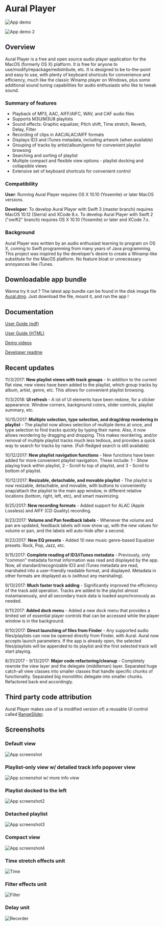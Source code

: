 # Aural Player

![App demo](/Documentation/Demos/ShortGeneralDemo6.gif?raw=true "App demo")

![App demo 2](/Documentation/Demos/ShortGeneralDemo5.gif?raw=true "App demo 2")

## Overview

Aural Player is a free and open source audio player application for the MacOS (formerly OS X) platform. It is free for anyone to use/modify/repackage/redistribute, etc. It is designed to be to-the-point and easy to use, with plenty of keyboard shortcuts for convenience and efficiency, much like the classic Winamp player on Windows, plus some additional sound tuning capabilities for audio enthusiasts who like to tweak sound.

### Summary of features

- Playback of MP3, AAC, AIFF/AIFC, WAV, and CAF audio files
- Supports M3U/M3U8 playlists
- Sound effects: Graphic equalizer, Pitch shift, Time stretch, Reverb, Delay, Filter
- Recording of clips in AAC/ALAC/AIFF formats
- Displays ID3 and iTunes metadata, including artwork (when available)
- Grouping of tracks by artist/album/genre for convenient playlist browsing
- Searching and sorting of playlist
- Multiple compact and flexible view options - playlist docking and collapsible views
- Extensive set of keyboard shortcuts for convenient control

### Compatibility

**User**: Running Aural Player requires OS X 10.10 (Yosemite) or later MacOS versions.

**Developer**: To develop Aural Player with Swift 3 (master branch) requires MacOS 10.12 (Sierra) and XCode 8.x. To develop Aural Player with Swift 2 ("swift2" branch) requires OS X 10.10 (Yosemite) or later and XCode 7.x.

### Background

Aural Player was written by an audio enthusiast learning to program on OS X, coming to Swift programming from many years of Java programming. This project was inspired by the developer’s desire to create a Winamp-like substitute for the MacOS platform. No feature bloat or unnecessary annoyances like iTunes.

## Downloadable app bundle

Wanna try it out ? The latest app bundle can be found in the disk image file [Aural.dmg](https://github.com/maculateConception/aural-player/blob/master/Aural.dmg?raw=true). Just download the file, mount it, and run the app !

## Documentation

[User Guide (pdf)](https://github.com/maculateConception/aural-player/blob/master/Documentation/UserGuide.pdf?raw=true)

[User Guide (HTML)](https://rawgit.com/maculateConception/aural-player/master/Documentation/UserGuide.html)

[Demo videos](/Documentation/Demos)

[Developer readme](https://github.com/maculateConception/aural-player/blob/master/Documentation/Developer-readme.rtf?raw=true) 

## Recent updates

11/3/2017: **New playlist views with track groups** - In addition to the current flat view, new views have been added to the playlist, which group tracks by album, artist, genre, etc. This allows for convenient playlist browsing.

11/3/2018: **UI refresh** - A lot of UI elements have been redone, for a slicker appearance. Window corners, background colors, slider controls, playlist summary, etc.

10/15/2017: **Multiple selection, type selection, and drag/drop reordering in playlist** - The playlist now allows selection of multiple items at once, and type selection to find tracks quickly by typing their name. Also, it now allows reordering by dragging and dropping. This makes reordering, and/or removal of multiple playlist tracks much less tedious, and provides a quick way to search for tracks by name. (Full-fledged search is still available)

10/12/2017: **New playlist navigation functions** - New functions have been added for more convenient playlist navigation. These include: 1 - Show playing track within playlist, 2 - Scroll to top of playlist, and 3 - Scroll to bottom of playlist.

10/12/2017: **Resizable, detachable, and movable playlist** - The playlist is now resizable, detachable, and movable, with buttons to conveniently snap/attach the playlist to the main app window, in different relative locations (bottom, right, left, etc), and smart maximizing.

9/25/2017: **New recording formats** - Added support for ALAC (Apple Lossless) and AIFF (CD Quality) recording.

9/23/2017: **Volume and Pan feedback labels** - Whenever the volume and pan are updated, feedback labels will now show up, with the new values for volume or pan, and the labels will auto-hide after a second.

9/23/2017: **New EQ presets** - Added 10 new music genre-based Equalizer presets: Rock, Pop, Jazz, etc.

9/15/2017: **Complete reading of ID3/iTunes metadata** - Previously, only "common" metadata format information was read and displayed by the app. Now, all standard/recognizable ID3 and iTunes metadata are read, marshaled into a user-friendly readable format, and displayed. Metadata in other formats are displayed as is (without any marshaling).

9/13/2017: **Much faster track adding** - Significantly improved the efficiency of the track add operation. Tracks are added to the playlist almost instantaneously, and all secondary track data is loaded asynchronously as needed.

9/11/2017: **Added dock menu** - Added a new dock menu that provides a limited set of essential player controls that can be accessed while the player window is in the background.

9/10/2017: **Direct launching of files from Finder** - Any supported audio files/playlists can now be opened directly from Finder, with Aural. Aural now accepts launch parameters. If the app is already open, the selected files/playlists will be appended to its playlist and the first selected track will start playing.

8/31/2017 - 9/13/2017: **Major code refactoring/cleanup** - Completely rewrote the view layer and the delegate (middleman) layer. Separated huge catch-all view classes into smaller classes that handle specific chunks of functionality. Separated big monolithic delegate into smaller chunks. Refactored back end accordingly.

## Third party code attribution

Aural Player makes use of (a modified version of) a reusable UI control called [RangeSlider](https://github.com/matthewreagan/RangeSlider).

## Screenshots

### Default view

![App screenshot](/Documentation/Screenshots/Default.png?raw=true "App screenshot")

### Playlist-only view w/ detailed track info popover view

![App screenshot w/ more info view](/Documentation/Screenshots/DetailedInfo.png?raw=true "More Info")

### Playlist docked to the left

![App screenshot2](/Documentation/Screenshots/DockedLeft.png?raw=true "App screenshot2")

### Detached playlist

![App screenshot3](/Documentation/Screenshots/DetachedPlaylist.png?raw=true "App screenshot3")

### Compact view

![App screenshot4](/Documentation/Screenshots/Compact.png?raw=true "App screenshot4")

### Time stretch effects unit

![Time](/Documentation/Screenshots/Time.png?raw=true "Time Stretch")

### Filter effects unit

![Filter](/Documentation/Screenshots/Filter.png?raw=true "Filter")

### Delay unit

![Recorder](/Documentation/Screenshots/Delay.png?raw=true "Delay")
